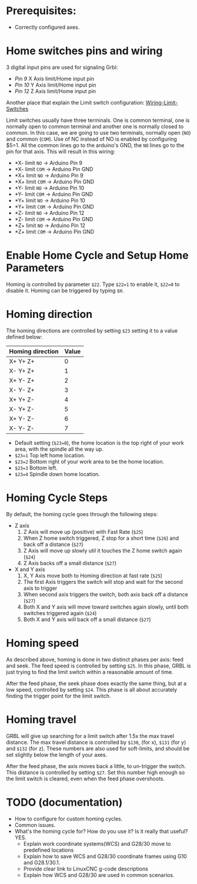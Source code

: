 # Prerequisites:

 * Correctly configured axes.

# Home switches pins and wiring

3 digital input pins are used for signaling Grbl:

- *Pin 9* X Axis limit/Home input pin
- *Pin 10* Y Axis limit/Home input pin
- *Pin 12* Z Axis limit/Home input pin

Another place that explain the Limit switch configuration: [Wiring-Limit-Switches](https://github.com/gnea/grbl/wiki/Wiring-Limit-Switches)

Limit switches usually have three terminals. One is common terminal, one is normally open to common terminal and another one is normally closed to common. In this case, we are going to use two terminals, normally open (`NO`) and common (`COM`). Use of NC instead of NO is enabled by configuring $5=1. All the common lines go to the arduino's GND, the `NO` lines go to the pin for that axis. This will result in this wiring:


- *X- limit `NO` -> Arduino Pin 9
- *X- limit `COM` -> Arduino Pin GND
- *X+ limit `NO` -> Arduino Pin 9
- *X+ limit `COM` -> Arduino Pin GND
- *Y- limit `NO` -> Arduino Pin 10
- *Y- limit `COM` -> Arduino Pin GND
- *Y+ limit `NO` -> Arduino Pin 10
- *Y+ limit `COM` -> Arduino Pin GND
- *Z- limit `NO` -> Arduino Pin 12
- *Z- limit `COM` -> Arduino Pin GND
- *Z+ limit `NO` -> Arduino Pin 12
- *Z+ limit `COM` -> Arduino Pin GND

# Enable Home Cycle and Setup Home Parameters

Homing is controlled by parameter `$22`. Type `$22=1` to enable it, `$22=0` to disable it. Homing can be triggered by typing `$H`.

# Homing direction

The homing directions are controlled by setting `$23` setting it to a value defined below:

| Homing direction | Value  |
| ---------------- | ------ |
| X+ Y+ Z+         | 0      |
| X- Y+ Z+         | 1      |
| X+ Y- Z+         | 2      |
| X- Y- Z+         | 3      |
| X+ Y+ Z-         | 4      |
| X- Y+ Z-         | 5      |
| X+ Y- Z-         | 6      |
| X- Y- Z-         | 7      |

- Default setting (`$23=0`), the home location is the top right of your work area, with the spindle all the way up. 
- `$23=1` Top left home location. 
- `$23=2` Bottom right of your work area to be the home location. 
- `$23=3` Bottom left.
- `$23=4` Spindle down home location.

# Homing Cycle Steps

By default, the homing cycle goes through the following steps:

- Z axis
  1.    Z Axis will move up (positive) with Fast Rate (`$25`)
  1.    When Z home switch triggered, Z stop for a short time (`$26`) and back off a distance (`$27`)
  1.    Z Axis will move up slowly util it touches the Z home switch again (`$24`)
  1.    Z Axis backs off a small distance (`$27`)
- X and Y axis
  1.    X, Y Axis move both to Homing direction at fast rate  (`$25`)
  1.    The first Axis triggers the switch will stop and wait for the second axis to trigger
  1.    When second axis triggers the switch, both axis back off a distance  (`$27`)
  1.    Both X and Y axis will move toward switches again slowly, until both switches triggered again  (`$24`)
  1.    Both X and Y axis will back off a small distance (`$27`)

# Homing speed

As described above, homing is done in two distinct phases per axis: feed and seek. The feed speed is controlled by setting `$25`. In this phase, GRBL is just trying to find the limit switch within a reasonable amount of time.

After the feed phase, the seek phase does exactly the same thing, but at a low speed, controlled by setting `$24`. This phase is all about accurately finding the trigger point for the limit switch.

# Homing travel

GRBL will give up searching for a limit switch after 1.5x the max travel distance. The max travel distance is controlled by `$130`, (for x), `$131` (for y) and `$132` (for z). These numbers are also used for soft-limits, and should be set slightly below the length of your axes.

After the feed phase, the axis moves back a little, to un-trigger the switch. This distance is controlled by setting `$27`. Set this number high enough so the limit switch is cleared, even when the feed phase overshoots.

# TODO (documentation)

- How to configure for custom homing cycles.
- Common issues.
- What's the homing cycle for? How do you use it? Is it really that useful? YES.
  - Explain work coordinate systems(WCS) and G28/30 move to predefined locations
  - Explain how to save WCS and G28/30 coordinate frames using G10 and G28.1/30.1.
  - Provide clear link to LinuxCNC g-code descriptions
  - Explain how WCS and G28/30 are used in common scenarios.
